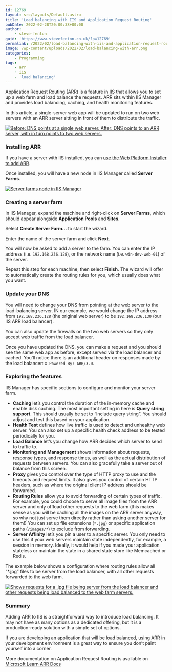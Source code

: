 ```yaml
---
id: 12769
layout: src/layouts/Default.astro
title: 'Load balancing with IIS and Application Request Routing'
pubDate: 2022-02-28T20:00:38+00:00
author:
    - steve-fenton
guid: 'https://www.stevefenton.co.uk/?p=12769'
permalink: /2022/02/load-balancing-with-iis-and-application-request-routing/
image: /wp-content/uploads/2022/02/load-balancing-with-arr.png
categories:
    - Programming
tags:
    - arr
    - iis
    - 'load balancing'
---
```


Application Request Routing (ARR) is a feature in <abbr title="Internet Information Services">IIS</abbr> that allows you to set up a web farm and load balance the requests. ARR sits within IIS Manager and provides load balancing, caching, and health monitoring features.

In this article, a single-server web app will be updated to run on two web servers with an ARR server sitting in front of them to distribute the traffic.

[![Before: DNS points at a single web server. After: DNS points to an ARR server, with in turn points to two web servers.](https://www.stevefenton.co.uk/wp-content/uploads/2022/02/load-balancing-with-arr.png)](https://www.stevefenton.co.uk/?attachment_id=12772)

### Installing ARR

If you have a server with IIS installed, you can [use the Web Platform Installer to add ARR](https://www.iis.net/downloads/microsoft/application-request-routing).

Once installed, you will have a new node in IIS Manager called **Server Farms**.

[![Server farms node in IIS Manager](https://www.stevefenton.co.uk/wp-content/uploads/2022/02/iis-manager-server-farms-1024x479.jpg)](https://www.stevefenton.co.uk/?attachment_id=12770)

### Creating a server farm

In IIS Manager, expand the machine and right-click on **Server Farms**, which should appear alongside **Application Pools** and **Sites**.

Select **Create Server Farm…** to start the wizard.

Enter the name of the server farm and click **Next**.

You will now be asked to add a server to the farm. You can enter the IP address (i.e. `192.168.236.128`), or the network name (i.e. `win-dev-web-01`) of the server.

Repeat this step for each machine, then select **Finish**. The wizard will offer to automatically create the routing rules for you, which usually does what you want.

### Update your DNS

You will need to change your DNS from pointing at the web server to the load-balancing server. IN our example, we would change the IP address from `192.168.236.128` (the original web server) to be `192.168.236.130` (our IIS ARR load balancer).

You can also update the firewalls on the two web servers so they only accept web traffic from the load balancer.

Once you have updated the DNS, you can make a request and you should see the same web app as before, except served via the load balancer and cached. You’ll notice there is an additional header on responses made by the load balancer: `X-Powered-By: ARR/3.0`.

### Exploring the features

IIS Manager has specific sections to configure and monitor your server farm.

- **Caching** let’s you control the duration of the in-memory cache and enable disk caching. The most important setting in here is **Query string support**. This should usually be set to “Include query string”. You should adjust and test this based on your application.
- **Health Test** defines how live traffic is used to detect and unhealthy web server. You can also set up a specific health check address to be tested periodically for you.
- **Load Balance** let’s you change how ARR decides which server to send to traffic to.
- **Monitoring and Management** shows information about requests, response types, and response times, as well as the actual distribution of requests between servers. You can also gracefully take a server out of balance from this screen.
- **Proxy** gives you control over the type of HTTP proxy to use and the timeouts and request limits. It also gives you control of certain HTTP headers, such as where the original client IP address should be forwarded.
- **Routing Rules** allow you to avoid forwarding of certain types of traffic. For example, you could choose to serve all image files from the ARR server and only offload other requests to the web farm (this makes sense as you will be caching all the images on the ARR server anyway, so why not just serve them directly rather than asking another server for them!) You can set up file extensions (`*.jpg`) or specific application paths (`/images/*`) to exclude from forwarding.
- **Server Affinity** let’s you pin a user to a specific server. You only need to use this if your web servers maintain state independently, for example, a session in memory. Ideally, it would help if you made your application stateless or maintain the state in a shared state store like Memcached or Redis.

The example below shows a configuration where routing rules allow all “\*.jpg” files to be server from the load balancer, with all other requests forwarded to the web farm.

[![Shows requests for a .jpg file being server from the load balancer and other requests being load balanced to the web farm servers.](https://www.stevefenton.co.uk/wp-content/uploads/2022/02/arr-selective-routing.png)](https://www.stevefenton.co.uk/?attachment_id=12779)

### Summary

Adding ARR to IIS is a straightforward way to introduce load balancing. It may not have as many options as a dedicated offering, but it is a production-ready solution with a simple set of options.

If you are developing an application that will be load balanced, using ARR in your development environment is a great way to ensure you don’t paint yourself into a corner.

More documentation on Application Request Routing is available on [Microsoft Learn ARR Docs](https://docs.microsoft.com/en-us/iis/extensions/planning-for-arr/using-the-application-request-routing-module?WT.mc_id=DT-MVP-5002938)